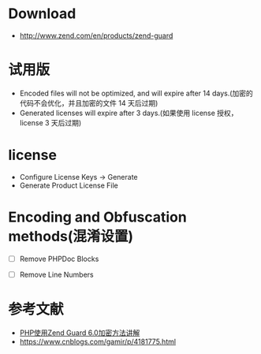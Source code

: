 
# Download
- http://www.zend.com/en/products/zend-guard


# 试用版
- Encoded files will not be optimized, and will expire after 14 days.(加密的代码不会优化，并且加密的文件 14 天后过期)
- Generated licenses will expire after 3 days.(如果使用 license 授权，license 3 天后过期)


# license
- Configure License Keys -> Generate
- Generate Product License File


# Encoding and Obfuscation methods(混淆设置)
- [ ] Remove PHPDoc Blocks
- [ ] Remove Line Numbers


# 参考文献
- [PHP使用Zend Guard 6.0加密方法讲解](http://www.piaoyi.org/php/PHP-Zend-Guard-encode.html)
- https://www.cnblogs.com/gamir/p/4181775.html
